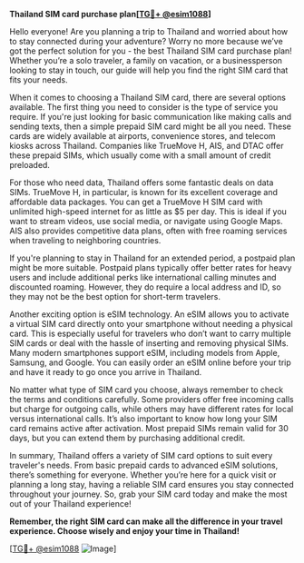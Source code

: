 **Thailand SIM card purchase plan[[TG💪+ @esim1088](https://t.me/s/esim1088)]**

Hello everyone! Are you planning a trip to Thailand and worried about how to stay connected during your adventure? Worry no more because we’ve got the perfect solution for you - the best Thailand SIM card purchase plan! Whether you’re a solo traveler, a family on vacation, or a businessperson looking to stay in touch, our guide will help you find the right SIM card that fits your needs.

When it comes to choosing a Thailand SIM card, there are several options available. The first thing you need to consider is the type of service you require. If you're just looking for basic communication like making calls and sending texts, then a simple prepaid SIM card might be all you need. These cards are widely available at airports, convenience stores, and telecom kiosks across Thailand. Companies like TrueMove H, AIS, and DTAC offer these prepaid SIMs, which usually come with a small amount of credit preloaded.

For those who need data, Thailand offers some fantastic deals on data SIMs. TrueMove H, in particular, is known for its excellent coverage and affordable data packages. You can get a TrueMove H SIM card with unlimited high-speed internet for as little as $5 per day. This is ideal if you want to stream videos, use social media, or navigate using Google Maps. AIS also provides competitive data plans, often with free roaming services when traveling to neighboring countries.

If you're planning to stay in Thailand for an extended period, a postpaid plan might be more suitable. Postpaid plans typically offer better rates for heavy users and include additional perks like international calling minutes and discounted roaming. However, they do require a local address and ID, so they may not be the best option for short-term travelers.

Another exciting option is eSIM technology. An eSIM allows you to activate a virtual SIM card directly onto your smartphone without needing a physical card. This is especially useful for travelers who don’t want to carry multiple SIM cards or deal with the hassle of inserting and removing physical SIMs. Many modern smartphones support eSIM, including models from Apple, Samsung, and Google. You can easily order an eSIM online before your trip and have it ready to go once you arrive in Thailand.

No matter what type of SIM card you choose, always remember to check the terms and conditions carefully. Some providers offer free incoming calls but charge for outgoing calls, while others may have different rates for local versus international calls. It’s also important to know how long your SIM card remains active after activation. Most prepaid SIMs remain valid for 30 days, but you can extend them by purchasing additional credit.

In summary, Thailand offers a variety of SIM card options to suit every traveler's needs. From basic prepaid cards to advanced eSIM solutions, there’s something for everyone. Whether you’re here for a quick visit or planning a long stay, having a reliable SIM card ensures you stay connected throughout your journey. So, grab your SIM card today and make the most out of your Thailand experience!

**Remember, the right SIM card can make all the difference in your travel experience. Choose wisely and enjoy your time in Thailand!**

[[TG💪+ @esim1088](https://t.me/s/esim1088) ![Image](https://i.postimg.cc/Y0z9fWf4/image.png)]